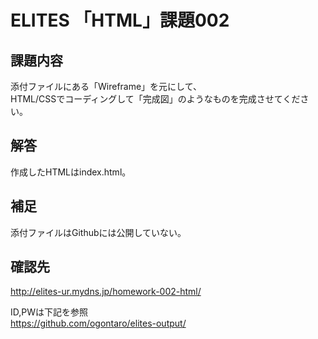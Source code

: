 ELITES 「HTML」課題002
=====================

## 課題内容
添付ファイルにある「Wireframe」を元にして、  
HTML/CSSでコーディングして「完成図」のようなものを完成させてください。  

## 解答
作成したHTMLはindex.html。

## 補足
添付ファイルはGithubには公開していない。

## 確認先
http://elites-ur.mydns.jp/homework-002-html/  
  
ID,PWは下記を参照  
https://github.com/ogontaro/elites-output/